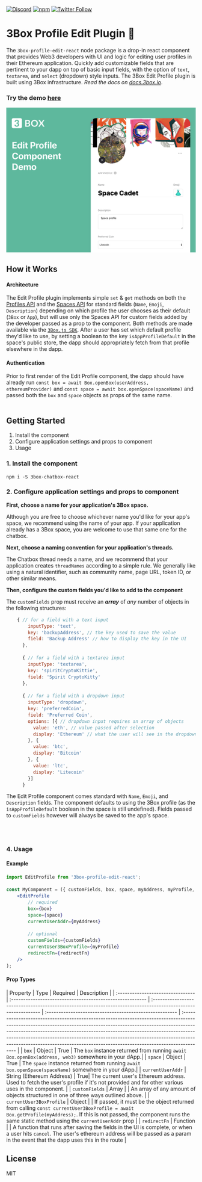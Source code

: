 [![Discord](https://img.shields.io/discord/484729862368526356.svg?style=for-the-badge)](https://discordapp.com/invite/Z3f3Cxy)
[![npm](https://img.shields.io/npm/v/3box-chatbox-react.svg?style=for-the-badge)](https://www.npmjs.com/package/3box-profile-edit-react)
[![Twitter Follow](https://img.shields.io/twitter/follow/3boxdb.svg?style=for-the-badge&label=Twitter)](https://twitter.com/3boxdb)

# 3Box Profile Edit Plugin 💬

The `3box-profile-edit-react` node package is a drop-in react component that provides Web3 developers with UI and logic for editing user profiles in their Ethereum application. Quickly add customizable fields that are pertinent to your dapp on top of basic input fields, with the option of `text`, `textarea`, and `select` (dropdown) style inputs. The 3Box Edit Profile plugin is built using 3Box infrastructure. *Read the docs on [docs.3box.io](https://docs.3box.io/build/plugins/chatbox)*.

### Try the demo [here](https://3box.github.io/3box-profile-edit-react/examples/dist/)
![Example Screenshot](EditProfile.png)
</br>

## How it Works
#### Architecture
The Edit Profile plugin implements simple `set` & `get` methods on both the [Profiles API](https://docs.3box.io/api/profiles) and the [Spaces API](https://docs.3box.io/api/storage) for standard fields (`Name`, `Emoji`, `Description`) depending on which profile the user chooses as their default (`3Box` or `App`), but will use only the Spaces API for custom fields added by the developer passed as a prop to the component. Both methods are made available via the [`3Box.js SDK`](https://github.com/3box/3box-js). After a user has set which default profile they'd like to use, by setting a boolean to the key `isAppProfileDefault` in the space's public store, the dapp should appropriately fetch from that profile elsewhere in the dapp.

#### Authentication
Prior to first render of the Edit Profile component, the dapp should have already run `const box = await Box.openBox(userAddress, ethereumProvider)` and `const space = await box.openSpace(spaceName)` and passed both the `box` and `space` objects as props of the same name.
</br>
</br>

## Getting Started
1. Install the component
2. Configure application settings and props to component
3. Usage

### 1. Install the component

```shell
npm i -S 3box-chatbox-react
```

### 2. Configure application settings and props to component
**First, choose a name for your application's 3Box space.**

Although you are free to choose whichever name you'd like for your app's space, we recommend using the name of your app. If your application already has a 3Box space, you are welcome to use that same one for the chatbox.

**Next, choose a naming convention for your application's threads.**

The Chatbox thread needs a name, and we recommend that your application creates `threadNames` according to a simple rule. We generally like using a natural identifier, such as community name, page URL, token ID, or other similar means.

**Then, configure the custom fields you'd like to add to the component**

The `customFields` prop must receive an ***array*** of *any* number of objects in the following structures:
```javascript
    { // for a field with a text input
        inputType: 'text',
        key: 'backupAddress', // the key used to save the value
        field: 'Backup Address' // how to display the key in the UI
      }, 

      { // for a field with a textarea input
        inputType: 'textarea',
        key: 'spiritCryptoKittie',
        field: 'Spirit CryptoKitty'
      },

      { // for a field with a dropdown input
        inputType: 'dropdown',
        key: 'preferredCoin',
        field: 'Preferred Coin',
        options: [{ // dropdown input requires an array of objects
          value: 'eth', // value passed after selection
          display: 'Ethereum' // what the user will see in the dropdown
        }, {
          value: 'btc',
          display: 'Bitcoin'
        }, {
          value: 'ltc',
          display: 'Litecoin'
        }]
      }
```
The Edit Profile component comes standard with `Name`, `Emoji`, and `Description` fields.  The component defaults to using the 3Box profile (as the `isAppProfileDefault` boolean in the space is still undefined). Fields passed to `customFields` however will always be saved to the app's space.

</br>
</br>


### 4. Usage

#### Example

```jsx
import EditProfile from '3box-profile-edit-react';

const MyComponent = ({ customFields, box, space, myAddress, myProfile, redirectFn }) => (
    <EditProfile
        // required
        box={box}
        space={space}
        currentUserAddr={myAddress}

        // optional
        customFields={customFields}
        currentUser3BoxProfile={myProfile}
        redirectFn={redirectFn}
    />
);
```


#### Prop Types

| Property | Type            | Required          | Description |
| :-------------------------------- | :-------------------------------------------------------- | :------------------------------------------------------------------------------------------------------------- | :------------------------------------------------------ | :--------------------------------------------------------------------------------------------------------------------------------------------------------------------------------------------------------------------------------------------------------------------------------------------------------------------------------------------------------------------------------------------------------------- |
| `box`    | Object         |    True   | The `box` instance returned from running `await Box.openBox(address, web3)` somewhere in your dApp.|
| `space`    | Object         |   True    | The `space` instance returned from running `await box.openSpace(spaceName)` somewhere in your dApp.|
| `currentUserAddr`    | String (Ethereum Address)             | True| The current user's Ethereum address. Used to fetch the user's profile if it's not provided and for other various uses in the component. |
| `customFields`    | Array       |        | An array of any amount of objects structured in one of three ways outlined above.  |
| `currentUser3BoxProfile`    | Object       |       | If passed, it must be the object returned from calling `const currentUser3BoxProfile = await Box.getProfile(myAddress);`.  If this is not passed, the component runs the same static method using the `currentUserAddr` prop |
| `redirectFn`    | Function      |    | A function that runs after saving the fields in the UI is complete, or when a user hits `cancel`.  The user's ethereum address will be passed as a param in the event that the dapp uses this in the route |

## License

MIT

